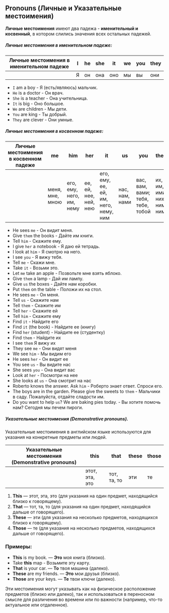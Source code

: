 ## Pronouns (Личные и Указательные местоимения)

**Личные местоимения** имеют два па­дежа - **именительный и косвенный**, в котором слились зна­чения всех остальных падежей.

##### Личные местоимения в именительном падеже:

| Личные местоимения в именительном падеже | I |  he  | she  | it   |  we | you  |  they |
| ------ | ------ | ------ | ------ | ------ | ------ | ------ | ------ |
|                                         | Я |  он  | она  | оно  | мы  | вы   | они   |

- `I` am a boy - Я (есть/являюсь) мальчик.
- `He` is a doctor - Он врач.
- `She` is a teacher - Она учительница.
- `It` is big - Оно большое.
- `We` are children - Мы дети.
- `You` are king - Ты добрый.
- `They` are clever - Они умные.

##### Личные местоимения в косвенном падеже:

| Личные местоимения в косвенном падеже |  me | him | her | it | us  | you  |  them | 
| ------ | ------ | ------ | ------ | ------ | ------ | ------ | ------ |
| |  меня, мне, мною  | его, ему, него, им, нему  |  ее, ей, нее, ней, нею | его, ему, ее, ей, им, него, нему, ним  |  нас, нам, нами   |  вас, вам, вами; тебя, тебе, тобой | их, им, ими, них, ним, ними |


- He sees `me` - Он видит меня.
- Give `them` the books - Дайте им книги.
- Tell `him` - Скажите ему.
- I give `her` a notebook - Я даю ей тетрадь.
- I look at `him` - Я смотрю на него.
- I see `you` - Я вижу тебя.
- Tell `me` - Скажи мне.
- Take `it` - Возьми это.
- Let `me` take an apple - Позвольте мне взять яблоко.
- Give `them` a lamp - Дай им лампу.
- Give `us` the boxes - Дайте нам коробки.
- Put `them` on the table - Положи их на стол.
- He sees `me` - Он меня.
- Tell `us` - Скажите нам
- Tell `them` - Скажите им
- Tell `her` - Скажите ей
- Tell `him` - Скажите ему
- Find `it` - Найдите его
- Find `it` (the book) - Найдите ее (книгу)
- Find `her` (student) - Найдите ее (студентку)
- Find `them` - Найдите их
- I see `them` Я вижу их
- They see `me` - Они видят меня
- We see `him` - Мы видим его
- He sees `her` - Он видит ее
- You see `us` - Вы видите нас
- She sees `you` - Она видит вас
- Look at `her` - По­смотри на нее
- She looks at `us` - Она смотрит на нас
- Roberto knows the answer. Ask `him` - Роберто знает ответ. Спроси его.
- The boys are in the garden. Please give the sweets to `them` - Мальчики в саду. Пожалуйста, отдайте сладости им.
- Do you want to help `us`? We are baking pies today. - Вы хотите помочь нам? Сегодня мы печем пироги.

##### Указательные местоимения (Demonstrative pronouns).

Указательные местоимения в английском языке используются для указания на конкретные предметы или людей.

| Указательные местоимения (Demonstrative pronouns) | this |  that  | these  | those |  
| ------ | ------ | ------ | ------ | ------ |
|                                         | этот, эта, это |  тот, та, то | эти  | те  | 

1. **This** — этот, эта, это (для указания на один предмет, находящийся близко к говорящему).
2. **That** — тот, та, то (для указания на один предмет, находящийся дальше от говорящего).
3. **These** — эти (для указания на несколько предметов, находящихся близко к говорящему).
4. **Those** — те (для указания на несколько предметов, находящихся дальше от говорящего).

### Примеры:
- **This** is my book. — **Это** моя книга (близко).
- Take **this** map - Возьмите эту карту.
- **That** is your car. — **То** твоя машина (далеко).
- **These** are my friends. — **Это** мои друзья (близко).
- **Those** are your keys. — **Те** твои ключи (далеко).

Эти местоимения могут указывать как на физическое расположение предметов (близко или далеко), так и использоваться в переносном смысле для различения во времени или по важности (например, что-то актуальное или отдаленное).














